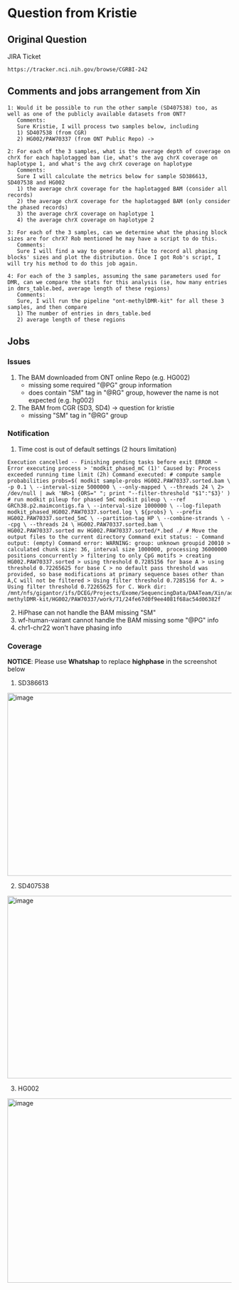 # Question from Kristie
## Original Question
JIRA Ticket
```
https://tracker.nci.nih.gov/browse/CGRBI-242
```
## Comments and jobs arrangement from Xin
```
1: Would it be possible to run the other sample (SD407538) too, as well as one of the publicly available datasets from ONT?
   Comments: 
   Sure Kristie, I will process two samples below, including 
   1) SD407538 (from CGR) 
   2) HG002/PAW70337 (from ONT Public Repo) -> 
   
2: For each of the 3 samples, what is the average depth of coverage on chrX for each haplotagged bam (ie, what's the avg chrX coverage on haplotype 1, and what's the avg chrX coverage on haplotype
   Comments:
   Sure I will calculate the metrics below for sample SD386613, SD407538 and HG002
   1) the average chrX coverage for the haplotagged BAM (consider all records)
   2) the average chrX coverage for the haplotagged BAM (only consider the phased records)
   3) the average chrX coverage on haplotype 1
   4) the average chrX coverage on haplotype 2
   
3: For each of the 3 samples, can we determine what the phasing block sizes are for chrX? Rob mentioned he may have a script to do this.
   Comments:
   Sure I will find a way to generate a file to record all phasing blocks' sizes and plot the distribution. Once I got Rob's script, I will try his method to do this job again.

4: For each of the 3 samples, assuming the same parameters used for DMR, can we compare the stats for this analysis (ie, how many entries in dmrs_table.bed, average length of these regions)
   Comments:
   Sure, I will run the pipeline "ont-methylDMR-kit" for all these 3 samples, and then compare
   1) The number of entries in dmrs_table.bed
   2) average length of these regions
```
## Jobs 
### Issues 
1. The BAM downloaded from ONT online Repo (e.g. HG002)
   * missing some required "@PG" group information
   * does contain "SM" tag in "@RG" group, however the name is not expected (e.g. hg002)
2. The BAM from CGR (SD3, SD4) -> question for kristie
   * missing "SM" tag in "@RG" group

### Notification
1. Time cost is out of default settings (2 hours limitation)
```
Execution cancelled -- Finishing pending tasks before exit ERROR ~ Error executing process > 'modkit_phased_mC (1)' Caused by: Process exceeded running time limit (2h) Command executed: # compute sample probabilities probs=$( modkit sample-probs HG002.PAW70337.sorted.bam \ -p 0.1 \ --interval-size 5000000 \ --only-mapped \ --threads 24 \ 2> /dev/null | awk 'NR>1 {ORS=" "; print "--filter-threshold "$1":"$3}' ) # run modkit pileup for phased 5mC modkit pileup \ --ref GRCh38.p2.maimcontigs.fa \ --interval-size 1000000 \ --log-filepath modkit_phased_HG002.PAW70337.sorted.log \ ${probs} \ --prefix HG002.PAW70337.sorted_5mC \ --partition-tag HP \ --combine-strands \ --cpg \ --threads 24 \ HG002.PAW70337.sorted.bam \ HG002.PAW70337.sorted mv HG002.PAW70337.sorted/*.bed ./ # Move the output files to the current directory Command exit status: - Command output: (empty) Command error: WARNING: group: unknown groupid 20010 > calculated chunk size: 36, interval size 1000000, processing 36000000 positions concurrently > filtering to only CpG motifs > creating HG002.PAW70337.sorted > using threshold 0.7285156 for base A > using threshold 0.72265625 for base C > no default pass threshold was provided, so base modifications at primary sequence bases other than A,C will not be filtered > Using filter threshold 0.7285156 for A. > Using filter threshold 0.72265625 for C. Work dir: /mnt/nfs/gigantor/ifs/DCEG/Projects/Exome/SequencingData/DAATeam/Xin/ad_hoc/ONT/Run/ont-methylDMR-kit/HG002/PAW70337/work/71/24fe67d0f9ee4081f68ac54d06382f
```
2. HiPhase can not handle the BAM missing "SM"
3. wf-human-vairant cannot handle the BAM missing some "@PG" info
4. chr1-chr22 won't have phasing info


### Coverage 
**NOTICE**: Please use **Whatshap** to replace **highphase** in the screenshot below

1. SD386613
<img width="1108" height="411" alt="image" src="https://github.com/user-attachments/assets/e5577156-386e-45b4-9901-786b4fe40f90" />

2. SD407538
<img width="1132" height="410" alt="image" src="https://github.com/user-attachments/assets/3b7ddeec-08f7-4fe3-8dee-6c11df356ae3" />

3. HG002
<img width="1177" height="414" alt="image" src="https://github.com/user-attachments/assets/7bd2546d-00db-4cfc-8ed3-9594a1773a64" />



